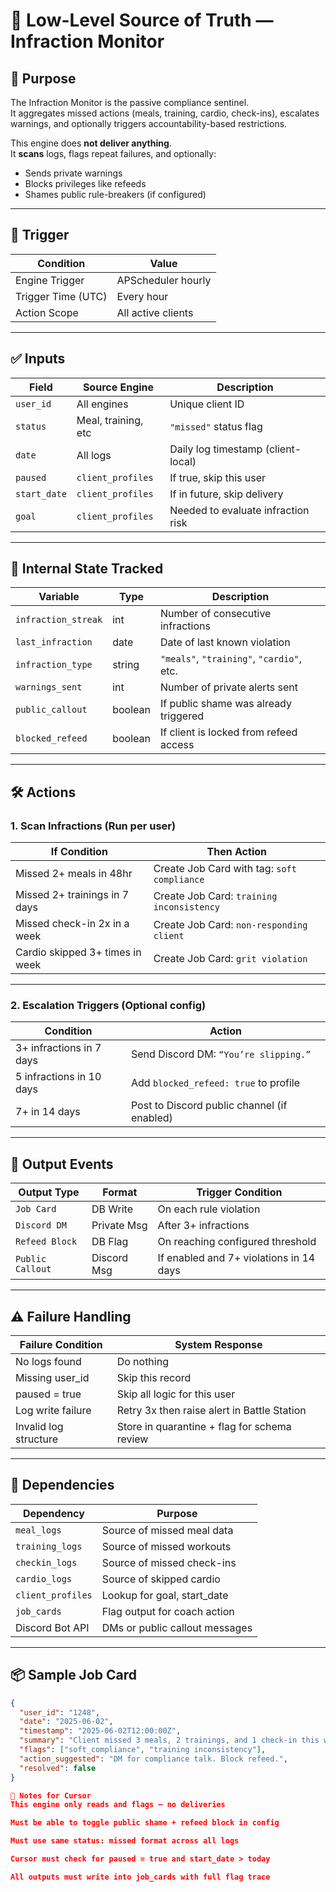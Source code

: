 # 🚨 Low-Level Source of Truth — Infraction Monitor

## 🎯 Purpose
The Infraction Monitor is the passive compliance sentinel.  
It aggregates missed actions (meals, training, cardio, check-ins), escalates warnings, and optionally triggers accountability-based restrictions.

This engine does **not deliver anything**.  
It **scans** logs, flags repeat failures, and optionally:
- Sends private warnings
- Blocks privileges like refeeds
- Shames public rule-breakers (if configured)

---

## 🔁 Trigger

| Condition           | Value                |
|---------------------|----------------------|
| Engine Trigger      | APScheduler hourly   |
| Trigger Time (UTC)  | Every hour           |
| Action Scope        | All active clients   |

---

## ✅ Inputs

| Field             | Source Engine       | Description                          |
|------------------|---------------------|--------------------------------------|
| `user_id`        | All engines         | Unique client ID                     |
| `status`         | Meal, training, etc | `"missed"` status flag               |
| `date`           | All logs            | Daily log timestamp (client-local)   |
| `paused`         | `client_profiles`   | If true, skip this user              |
| `start_date`     | `client_profiles`   | If in future, skip delivery          |
| `goal`           | `client_profiles`   | Needed to evaluate infraction risk   |

---

## 🧠 Internal State Tracked

| Variable             | Type       | Description                              |
|----------------------|------------|------------------------------------------|
| `infraction_streak`  | int        | Number of consecutive infractions        |
| `last_infraction`    | date       | Date of last known violation             |
| `infraction_type`    | string     | `"meals"`, `"training"`, `"cardio"`, etc.|
| `warnings_sent`      | int        | Number of private alerts sent            |
| `public_callout`     | boolean    | If public shame was already triggered    |
| `blocked_refeed`     | boolean    | If client is locked from refeed access   |

---

## 🛠️ Actions

### 1. Scan Infractions (Run per user)

| If Condition                            | Then Action                               |
|----------------------------------------|-------------------------------------------|
| Missed 2+ meals in 48hr                | Create Job Card with tag: `soft compliance` |
| Missed 2+ trainings in 7 days          | Create Job Card: `training inconsistency` |
| Missed check-in 2x in a week           | Create Job Card: `non-responding client`  |
| Cardio skipped 3+ times in week        | Create Job Card: `grit violation`         |

---

### 2. Escalation Triggers (Optional config)

| Condition                              | Action                                    |
|----------------------------------------|-------------------------------------------|
| 3+ infractions in 7 days               | Send Discord DM: `“You’re slipping.”`     |
| 5 infractions in 10 days               | Add `blocked_refeed: true` to profile     |
| 7+ in 14 days                          | Post to Discord public channel (if enabled) |

---

## 🧾 Output Events

| Output Type        | Format        | Trigger Condition                           |
|--------------------|---------------|----------------------------------------------|
| `Job Card`         | DB Write      | On each rule violation                       |
| `Discord DM`       | Private Msg   | After 3+ infractions                         |
| `Refeed Block`     | DB Flag       | On reaching configured threshold             |
| `Public Callout`   | Discord Msg   | If enabled and 7+ violations in 14 days      |

---

## ⚠️ Failure Handling

| Failure Condition            | System Response                               |
|-----------------------------|-----------------------------------------------|
| No logs found               | Do nothing                                    |
| Missing user_id             | Skip this record                              |
| paused = true               | Skip all logic for this user                  |
| Log write failure           | Retry 3x then raise alert in Battle Station   |
| Invalid log structure       | Store in quarantine + flag for schema review  |

---

## 🔁 Dependencies

| Dependency         | Purpose                        |
|--------------------|--------------------------------|
| `meal_logs`        | Source of missed meal data     |
| `training_logs`    | Source of missed workouts      |
| `checkin_logs`     | Source of missed check-ins     |
| `cardio_logs`      | Source of skipped cardio       |
| `client_profiles`  | Lookup for goal, start_date    |
| `job_cards`        | Flag output for coach action   |
| Discord Bot API    | DMs or public callout messages |

---

## 📦 Sample Job Card

```json
{
  "user_id": "1248",
  "date": "2025-06-02",
  "timestamp": "2025-06-02T12:00:00Z",
  "summary": "Client missed 3 meals, 2 trainings, and 1 check-in this week.",
  "flags": ["soft_compliance", "training inconsistency"],
  "action_suggested": "DM for compliance talk. Block refeed.",
  "resolved": false
}

🧠 Notes for Cursor
This engine only reads and flags — no deliveries

Must be able to toggle public shame + refeed block in config

Must use same status: missed format across all logs

Cursor must check for paused = true and start_date > today

All outputs must write into job_cards with full flag trace